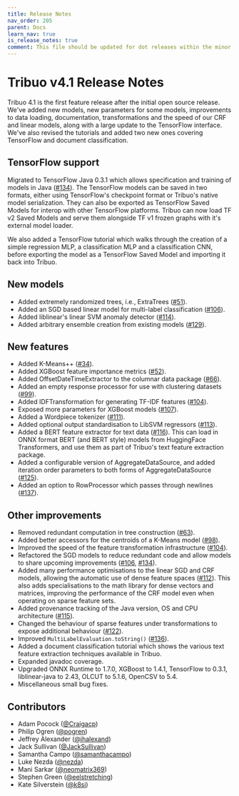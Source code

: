 ```yaml
---
title: Release Notes
nav_order: 205
parent: Docs
learn_nav: true
is_release_notes: true
comment: This file should be updated for dot releases within the minor version.
---
```

# Tribuo v4.1 Release Notes

Tribuo 4.1 is the first feature release after the initial open source release.
We've added new models, new parameters for some models, improvements to data
loading, documentation, transformations and the speed of our CRF and linear
models, along with a large update to the TensorFlow interface. We've also
revised the tutorials and added two new ones covering TensorFlow and document
classification.

## TensorFlow support

Migrated to TensorFlow Java 0.3.1 which allows specification and training of
models in Java ([#134](https://github.com/oracle/tribuo/pull/134)).  The
TensorFlow models can be saved in two formats, either using TensorFlow's
checkpoint format or Tribuo's native model serialization. They can also be
exported as TensorFlow Saved Models for interop with other TensorFlow
platforms. Tribuo can now load TF v2 Saved Models and serve them alongside TF
v1 frozen graphs with it's external model loader.

We also added a TensorFlow tutorial which walks through the creation of a
simple regression MLP, a classification MLP and a classification CNN, before
exporting the model as a TensorFlow Saved Model and importing it back into
Tribuo.

## New models

- Added extremely randomized trees, i.e., ExtraTrees ([#51](https://github.com/oracle/tribuo/pull/51)).
- Added an SGD based linear model for multi-label classification ([#106](https://github.com/oracle/tribuo/pull/106)).
- Added liblinear's linear SVM anomaly detector ([#114](https://github.com/oracle/tribuo/pull/114)).
- Added arbitrary ensemble creation from existing models ([#129](https://github.com/oracle/tribuo/pull/129)).

## New features

- Added K-Means++ ([#34](https://github.com/oracle/tribuo/pull/34)).
- Added XGBoost feature importance metrics ([#52](https://github.com/oracle/tribuo/pull/52)).
- Added OffsetDateTimeExtractor to the columnar data package ([#66](https://github.com/oracle/tribuo/pull/66)).
- Added an empty response processor for use with clustering datasets ([#99](https://github.com/oracle/tribuo/pull/99)).
- Added IDFTransformation for generating TF-IDF features ([#104](https://github.com/oracle/tribuo/pull/104)).
- Exposed more parameters for XGBoost models ([#107](https://github.com/oracle/tribuo/pull/107)).
- Added a Wordpiece tokenizer ([#111](https://github.com/oracle/tribuo/pull/111)).
- Added optional output standardisation to LibSVM regressors ([#113](https://github.com/oracle/tribuo/pull/113)).
- Added a BERT feature extractor for text data ([#116](https://github.com/oracle/tribuo/pull/116)). 
This can load in ONNX format BERT (and BERT style) models from HuggingFace Transformers, and use them as part of Tribuo's text feature extraction package.
- Added a configurable version of AggregateDataSource, and added iteration order parameters to both forms of AggregateDataSource ([#125](https://github.com/oracle/tribuo/pull/125)).
- Added an option to RowProcessor which passes through newlines ([#137](https://github.com/oracle/tribuo/pull/137)).

## Other improvements

- Removed redundant computation in tree construction ([#63](https://github.com/oracle/tribuo/pull/63)).
- Added better accessors for the centroids of a K-Means model ([#98](https://github.com/oracle/tribuo/pull/98)).
- Improved the speed of the feature transformation infrastructure ([#104](https://github.com/oracle/tribuo/pull/104)).
- Refactored the SGD models to reduce redundant code and allow models to share upcoming improvements ([#106](https://github.com/oracle/tribuo/pull/106), [#134](https://github.com/oracle/tribuo/pull/134)).
- Added many performance optimisations to the linear SGD and CRF models, allowing the automatic use of dense feature spaces ([#112](https://github.com/oracle/tribuo/pull/112)). This also adds specialisations to the math library for dense vectors and matrices, improving the performance of the CRF model even when operating on sparse feature sets.
- Added provenance tracking of the Java version, OS and CPU architecture ([#115](https://github.com/oracle/tribuo/pull/115)).
- Changed the behaviour of sparse features under transformations to expose additional behaviour ([#122](https://github.com/oracle/tribuo/pull/122)).
- Improved `MultiLabelEvaluation.toString()` ([#136](https://github.com/oracle/tribuo/pull/136)).
- Added a document classification tutorial which shows the various text feature extraction techniques available in Tribuo.
- Expanded javadoc coverage.
- Upgraded ONNX Runtime to 1.7.0, XGBoost to 1.4.1, TensorFlow to 0.3.1, liblinear-java to 2.43, OLCUT to 5.1.6, OpenCSV to 5.4.
- Miscellaneous small bug fixes.

## Contributors

- Adam Pocock ([@Craigacp](https://github.com/Craigacp))
- Philip Ogren ([@pogren](https://github.com/pogren))
- Jeffrey Alexander ([@jhalexand](https://github.com/jhalexand))
- Jack Sullivan ([@JackSullivan](https://github.com/JackSullivan))
- Samantha Campo ([@samanthacampo](https://github.com/samanthacampo))
- Luke Nezda ([@nezda](https://github.com/nezda))
- Mani Sarkar ([@neomatrix369](https://github.com/neomatrix369))
- Stephen Green ([@eelstretching](https://github.com/eelstretching))
- Kate Silverstein ([@k8si](https://github.com/k8si))
